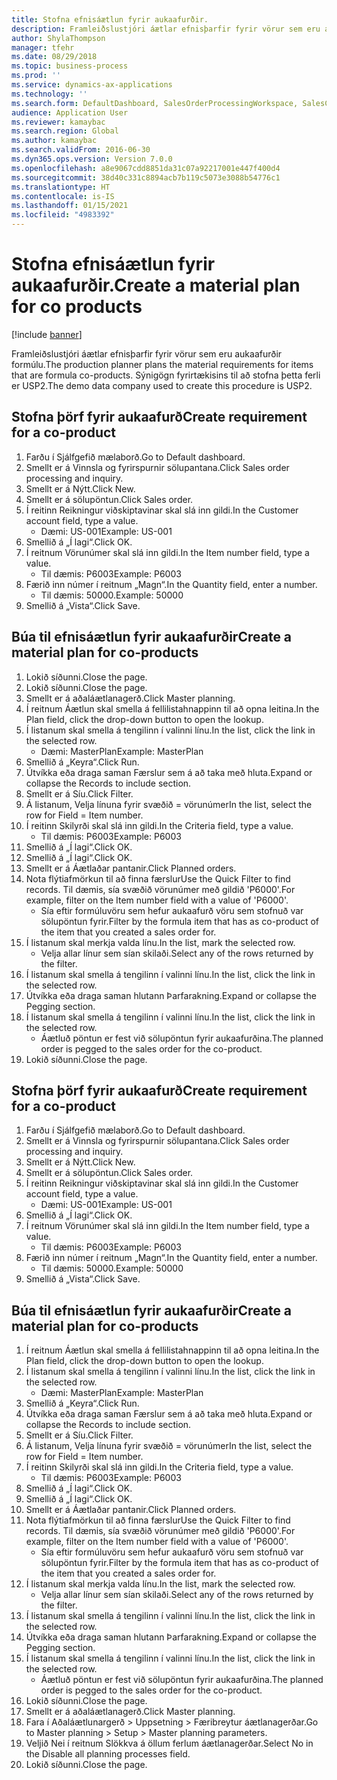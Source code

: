 ```yaml
---
title: Stofna efnisáætlun fyrir aukaafurðir.
description: Framleiðslustjóri áætlar efnisþarfir fyrir vörur sem eru aukaafurðir formúlu.
author: ShylaThompson
manager: tfehr
ms.date: 08/29/2018
ms.topic: business-process
ms.prod: ''
ms.service: dynamics-ax-applications
ms.technology: ''
ms.search.form: DefaultDashboard, SalesOrderProcessingWorkspace, SalesCreateOrder, SalesTable, ReqCreatePlanWorkspace, ReqTransPlanCard, SysQueryForm, ReqTransPo
audience: Application User
ms.reviewer: kamaybac
ms.search.region: Global
ms.author: kamaybac
ms.search.validFrom: 2016-06-30
ms.dyn365.ops.version: Version 7.0.0
ms.openlocfilehash: a8e9067cdd8851da31c07a92217001e447f400d4
ms.sourcegitcommit: 38d40c331c8894acb7b119c5073e3088b54776c1
ms.translationtype: HT
ms.contentlocale: is-IS
ms.lasthandoff: 01/15/2021
ms.locfileid: "4983392"
---
```

# <a name="create-a-material-plan-for-co-products"></a><span data-ttu-id="7542a-103">Stofna efnisáætlun fyrir aukaafurðir.</span><span class="sxs-lookup"><span data-stu-id="7542a-103">Create a material plan for co products</span></span>

[!include [banner](../../includes/banner.md)]

<span data-ttu-id="7542a-104">Framleiðslustjóri áætlar efnisþarfir fyrir vörur sem eru aukaafurðir formúlu.</span><span class="sxs-lookup"><span data-stu-id="7542a-104">The production planner plans the material requirements for items that are formula co-products.</span></span> <span data-ttu-id="7542a-105">Sýnigögn fyrirtækisins til að stofna þetta ferli er USP2.</span><span class="sxs-lookup"><span data-stu-id="7542a-105">The demo data company used to create this procedure is USP2.</span></span>


## <a name="create-requirement-for-a-co-product"></a><span data-ttu-id="7542a-106">Stofna þörf fyrir aukaafurð</span><span class="sxs-lookup"><span data-stu-id="7542a-106">Create requirement for a co-product</span></span>
1. <span data-ttu-id="7542a-107">Farðu í Sjálfgefið mælaborð.</span><span class="sxs-lookup"><span data-stu-id="7542a-107">Go to Default dashboard.</span></span>
2. <span data-ttu-id="7542a-108">Smellt er á Vinnsla og fyrirspurnir sölupantana.</span><span class="sxs-lookup"><span data-stu-id="7542a-108">Click Sales order processing and inquiry.</span></span>
3. <span data-ttu-id="7542a-109">Smellt er á Nýtt.</span><span class="sxs-lookup"><span data-stu-id="7542a-109">Click New.</span></span>
4. <span data-ttu-id="7542a-110">Smellt er á sölupöntun.</span><span class="sxs-lookup"><span data-stu-id="7542a-110">Click Sales order.</span></span>
5. <span data-ttu-id="7542a-111">Í reitinn Reikningur viðskiptavinar skal slá inn gildi.</span><span class="sxs-lookup"><span data-stu-id="7542a-111">In the Customer account field, type a value.</span></span>
    * <span data-ttu-id="7542a-112">Dæmi: US-001</span><span class="sxs-lookup"><span data-stu-id="7542a-112">Example: US-001</span></span>  
6. <span data-ttu-id="7542a-113">Smellið á „Í lagi“.</span><span class="sxs-lookup"><span data-stu-id="7542a-113">Click OK.</span></span>
7. <span data-ttu-id="7542a-114">Í reitnum Vörunúmer skal slá inn gildi.</span><span class="sxs-lookup"><span data-stu-id="7542a-114">In the Item number field, type a value.</span></span>
    * <span data-ttu-id="7542a-115">Til dæmis: P6003</span><span class="sxs-lookup"><span data-stu-id="7542a-115">Example: P6003</span></span>  
8. <span data-ttu-id="7542a-116">Færið inn númer í reitnum „Magn“.</span><span class="sxs-lookup"><span data-stu-id="7542a-116">In the Quantity field, enter a number.</span></span>
    * <span data-ttu-id="7542a-117">Til dæmis: 50000.</span><span class="sxs-lookup"><span data-stu-id="7542a-117">Example: 50000</span></span>  
9. <span data-ttu-id="7542a-118">Smellið á „Vista“.</span><span class="sxs-lookup"><span data-stu-id="7542a-118">Click Save.</span></span>

## <a name="create-a-material-plan-for-co-products"></a><span data-ttu-id="7542a-119">Búa til efnisáætlun fyrir aukaafurðir</span><span class="sxs-lookup"><span data-stu-id="7542a-119">Create a material plan for co-products</span></span>
1. <span data-ttu-id="7542a-120">Lokið síðunni.</span><span class="sxs-lookup"><span data-stu-id="7542a-120">Close the page.</span></span>
2. <span data-ttu-id="7542a-121">Lokið síðunni.</span><span class="sxs-lookup"><span data-stu-id="7542a-121">Close the page.</span></span>
3. <span data-ttu-id="7542a-122">Smellt er á aðaláætlanagerð.</span><span class="sxs-lookup"><span data-stu-id="7542a-122">Click Master planning.</span></span>
4. <span data-ttu-id="7542a-123">Í reitnum Áætlun skal smella á fellilistahnappinn til að opna leitina.</span><span class="sxs-lookup"><span data-stu-id="7542a-123">In the Plan field, click the drop-down button to open the lookup.</span></span>
5. <span data-ttu-id="7542a-124">Í listanum skal smella á tengilinn í valinni línu.</span><span class="sxs-lookup"><span data-stu-id="7542a-124">In the list, click the link in the selected row.</span></span>
    * <span data-ttu-id="7542a-125">Dæmi: MasterPlan</span><span class="sxs-lookup"><span data-stu-id="7542a-125">Example: MasterPlan</span></span>  
6. <span data-ttu-id="7542a-126">Smellið á „Keyra“.</span><span class="sxs-lookup"><span data-stu-id="7542a-126">Click Run.</span></span>
7. <span data-ttu-id="7542a-127">Útvíkka eða draga saman Færslur sem á að taka með hluta.</span><span class="sxs-lookup"><span data-stu-id="7542a-127">Expand or collapse the Records to include section.</span></span>
8. <span data-ttu-id="7542a-128">Smellt er á Síu.</span><span class="sxs-lookup"><span data-stu-id="7542a-128">Click Filter.</span></span>
9. <span data-ttu-id="7542a-129">Á listanum, Velja línuna fyrir svæðið = vörunúmer</span><span class="sxs-lookup"><span data-stu-id="7542a-129">In the list, select the row for Field = Item number.</span></span>
10. <span data-ttu-id="7542a-130">Í reitinn Skilyrði skal slá inn gildi.</span><span class="sxs-lookup"><span data-stu-id="7542a-130">In the Criteria field, type a value.</span></span>
    * <span data-ttu-id="7542a-131">Til dæmis: P6003</span><span class="sxs-lookup"><span data-stu-id="7542a-131">Example: P6003</span></span>  
11. <span data-ttu-id="7542a-132">Smellið á „Í lagi“.</span><span class="sxs-lookup"><span data-stu-id="7542a-132">Click OK.</span></span>
12. <span data-ttu-id="7542a-133">Smellið á „Í lagi“.</span><span class="sxs-lookup"><span data-stu-id="7542a-133">Click OK.</span></span>
13. <span data-ttu-id="7542a-134">Smellt er á Áætlaðar pantanir.</span><span class="sxs-lookup"><span data-stu-id="7542a-134">Click Planned orders.</span></span>
14. <span data-ttu-id="7542a-135">Nota flýtiafmörkun til að finna færslur</span><span class="sxs-lookup"><span data-stu-id="7542a-135">Use the Quick Filter to find records.</span></span> <span data-ttu-id="7542a-136">Til dæmis, sía svæðið vörunúmer með gildið 'P6000'.</span><span class="sxs-lookup"><span data-stu-id="7542a-136">For example, filter on the Item number field with a value of 'P6000'.</span></span>
    * <span data-ttu-id="7542a-137">Sía eftir formúluvöru sem hefur aukaafurð vöru sem stofnuð var sölupöntun fyrir.</span><span class="sxs-lookup"><span data-stu-id="7542a-137">Filter by the formula item that has as co-product of the item that you created a sales order for.</span></span>  
15. <span data-ttu-id="7542a-138">Í listanum skal merkja valda línu.</span><span class="sxs-lookup"><span data-stu-id="7542a-138">In the list, mark the selected row.</span></span>
    * <span data-ttu-id="7542a-139">Velja allar línur sem sían skilaði.</span><span class="sxs-lookup"><span data-stu-id="7542a-139">Select any of the rows returned by the filter.</span></span>  
16. <span data-ttu-id="7542a-140">Í listanum skal smella á tengilinn í valinni línu.</span><span class="sxs-lookup"><span data-stu-id="7542a-140">In the list, click the link in the selected row.</span></span>
17. <span data-ttu-id="7542a-141">Útvíkka eða draga saman hlutann Þarfarakning.</span><span class="sxs-lookup"><span data-stu-id="7542a-141">Expand or collapse the Pegging section.</span></span>
18. <span data-ttu-id="7542a-142">Í listanum skal smella á tengilinn í valinni línu.</span><span class="sxs-lookup"><span data-stu-id="7542a-142">In the list, click the link in the selected row.</span></span>
    * <span data-ttu-id="7542a-143">Áætluð pöntun er fest við sölupöntun fyrir aukaafurðina.</span><span class="sxs-lookup"><span data-stu-id="7542a-143">The planned order is pegged to the sales order for the co-product.</span></span>  
19. <span data-ttu-id="7542a-144">Lokið síðunni.</span><span class="sxs-lookup"><span data-stu-id="7542a-144">Close the page.</span></span>

## <a name="create-requirement-for-a-co-product"></a><span data-ttu-id="7542a-145">Stofna þörf fyrir aukaafurð</span><span class="sxs-lookup"><span data-stu-id="7542a-145">Create requirement for a co-product</span></span>
1. <span data-ttu-id="7542a-146">Farðu í Sjálfgefið mælaborð.</span><span class="sxs-lookup"><span data-stu-id="7542a-146">Go to Default dashboard.</span></span>
2. <span data-ttu-id="7542a-147">Smellt er á Vinnsla og fyrirspurnir sölupantana.</span><span class="sxs-lookup"><span data-stu-id="7542a-147">Click Sales order processing and inquiry.</span></span>
3. <span data-ttu-id="7542a-148">Smellt er á Nýtt.</span><span class="sxs-lookup"><span data-stu-id="7542a-148">Click New.</span></span>
4. <span data-ttu-id="7542a-149">Smellt er á sölupöntun.</span><span class="sxs-lookup"><span data-stu-id="7542a-149">Click Sales order.</span></span>
5. <span data-ttu-id="7542a-150">Í reitinn Reikningur viðskiptavinar skal slá inn gildi.</span><span class="sxs-lookup"><span data-stu-id="7542a-150">In the Customer account field, type a value.</span></span>
    * <span data-ttu-id="7542a-151">Dæmi: US-001</span><span class="sxs-lookup"><span data-stu-id="7542a-151">Example: US-001</span></span>  
6. <span data-ttu-id="7542a-152">Smellið á „Í lagi“.</span><span class="sxs-lookup"><span data-stu-id="7542a-152">Click OK.</span></span>
7. <span data-ttu-id="7542a-153">Í reitnum Vörunúmer skal slá inn gildi.</span><span class="sxs-lookup"><span data-stu-id="7542a-153">In the Item number field, type a value.</span></span>
    * <span data-ttu-id="7542a-154">Til dæmis: P6003</span><span class="sxs-lookup"><span data-stu-id="7542a-154">Example: P6003</span></span>  
8. <span data-ttu-id="7542a-155">Færið inn númer í reitnum „Magn“.</span><span class="sxs-lookup"><span data-stu-id="7542a-155">In the Quantity field, enter a number.</span></span>
    * <span data-ttu-id="7542a-156">Til dæmis: 50000.</span><span class="sxs-lookup"><span data-stu-id="7542a-156">Example: 50000</span></span>  
9. <span data-ttu-id="7542a-157">Smellið á „Vista“.</span><span class="sxs-lookup"><span data-stu-id="7542a-157">Click Save.</span></span>

## <a name="create-a-material-plan-for-co-products"></a><span data-ttu-id="7542a-158">Búa til efnisáætlun fyrir aukaafurðir</span><span class="sxs-lookup"><span data-stu-id="7542a-158">Create a material plan for co-products</span></span>
1. <span data-ttu-id="7542a-159">Í reitnum Áætlun skal smella á fellilistahnappinn til að opna leitina.</span><span class="sxs-lookup"><span data-stu-id="7542a-159">In the Plan field, click the drop-down button to open the lookup.</span></span>
2. <span data-ttu-id="7542a-160">Í listanum skal smella á tengilinn í valinni línu.</span><span class="sxs-lookup"><span data-stu-id="7542a-160">In the list, click the link in the selected row.</span></span>
    * <span data-ttu-id="7542a-161">Dæmi: MasterPlan</span><span class="sxs-lookup"><span data-stu-id="7542a-161">Example: MasterPlan</span></span>  
3. <span data-ttu-id="7542a-162">Smellið á „Keyra“.</span><span class="sxs-lookup"><span data-stu-id="7542a-162">Click Run.</span></span>
4. <span data-ttu-id="7542a-163">Útvíkka eða draga saman Færslur sem á að taka með hluta.</span><span class="sxs-lookup"><span data-stu-id="7542a-163">Expand or collapse the Records to include section.</span></span>
5. <span data-ttu-id="7542a-164">Smellt er á Síu.</span><span class="sxs-lookup"><span data-stu-id="7542a-164">Click Filter.</span></span>
6. <span data-ttu-id="7542a-165">Á listanum, Velja línuna fyrir svæðið = vörunúmer</span><span class="sxs-lookup"><span data-stu-id="7542a-165">In the list, select the row for Field = Item number.</span></span>
7. <span data-ttu-id="7542a-166">Í reitinn Skilyrði skal slá inn gildi.</span><span class="sxs-lookup"><span data-stu-id="7542a-166">In the Criteria field, type a value.</span></span>
    * <span data-ttu-id="7542a-167">Til dæmis: P6003</span><span class="sxs-lookup"><span data-stu-id="7542a-167">Example: P6003</span></span>  
8. <span data-ttu-id="7542a-168">Smellið á „Í lagi“.</span><span class="sxs-lookup"><span data-stu-id="7542a-168">Click OK.</span></span>
9. <span data-ttu-id="7542a-169">Smellið á „Í lagi“.</span><span class="sxs-lookup"><span data-stu-id="7542a-169">Click OK.</span></span>
10. <span data-ttu-id="7542a-170">Smellt er á Áætlaðar pantanir.</span><span class="sxs-lookup"><span data-stu-id="7542a-170">Click Planned orders.</span></span>
11. <span data-ttu-id="7542a-171">Nota flýtiafmörkun til að finna færslur</span><span class="sxs-lookup"><span data-stu-id="7542a-171">Use the Quick Filter to find records.</span></span> <span data-ttu-id="7542a-172">Til dæmis, sía svæðið vörunúmer með gildið 'P6000'.</span><span class="sxs-lookup"><span data-stu-id="7542a-172">For example, filter on the Item number field with a value of 'P6000'.</span></span>
    * <span data-ttu-id="7542a-173">Sía eftir formúluvöru sem hefur aukaafurð vöru sem stofnuð var sölupöntun fyrir.</span><span class="sxs-lookup"><span data-stu-id="7542a-173">Filter by the formula item that has as co-product of the item that you created a sales order for.</span></span>  
12. <span data-ttu-id="7542a-174">Í listanum skal merkja valda línu.</span><span class="sxs-lookup"><span data-stu-id="7542a-174">In the list, mark the selected row.</span></span>
    * <span data-ttu-id="7542a-175">Velja allar línur sem sían skilaði.</span><span class="sxs-lookup"><span data-stu-id="7542a-175">Select any of the rows returned by the filter.</span></span>  
13. <span data-ttu-id="7542a-176">Í listanum skal smella á tengilinn í valinni línu.</span><span class="sxs-lookup"><span data-stu-id="7542a-176">In the list, click the link in the selected row.</span></span>
14. <span data-ttu-id="7542a-177">Útvíkka eða draga saman hlutann Þarfarakning.</span><span class="sxs-lookup"><span data-stu-id="7542a-177">Expand or collapse the Pegging section.</span></span>
15. <span data-ttu-id="7542a-178">Í listanum skal smella á tengilinn í valinni línu.</span><span class="sxs-lookup"><span data-stu-id="7542a-178">In the list, click the link in the selected row.</span></span>
    * <span data-ttu-id="7542a-179">Áætluð pöntun er fest við sölupöntun fyrir aukaafurðina.</span><span class="sxs-lookup"><span data-stu-id="7542a-179">The planned order is pegged to the sales order for the co-product.</span></span>  
16. <span data-ttu-id="7542a-180">Lokið síðunni.</span><span class="sxs-lookup"><span data-stu-id="7542a-180">Close the page.</span></span>
17. <span data-ttu-id="7542a-181">Smellt er á aðaláætlanagerð.</span><span class="sxs-lookup"><span data-stu-id="7542a-181">Click Master planning.</span></span>
18. <span data-ttu-id="7542a-182">Fara í Aðaláætlunargerð > Uppsetning > Færibreytur áætlanagerðar.</span><span class="sxs-lookup"><span data-stu-id="7542a-182">Go to Master planning > Setup > Master planning parameters.</span></span>
19. <span data-ttu-id="7542a-183">Veljið Nei í reitnum Slökkva á öllum ferlum áætlanagerðar.</span><span class="sxs-lookup"><span data-stu-id="7542a-183">Select No in the Disable all planning processes field.</span></span>
20. <span data-ttu-id="7542a-184">Lokið síðunni.</span><span class="sxs-lookup"><span data-stu-id="7542a-184">Close the page.</span></span>

